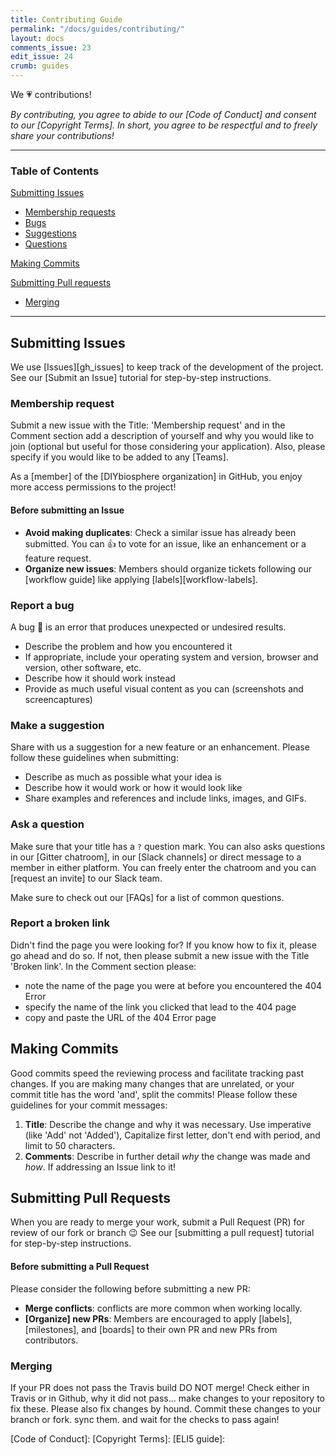 ```yaml
---
title: Contributing Guide
permalink: "/docs/guides/contributing/"
layout: docs
comments_issue: 23
edit_issue: 24
crumb: guides
---
```


We :heartpulse: contributions!

_By contributing, you agree to abide to our [Code of Conduct] and consent to our [Copyright Terms]. In short, you agree to be respectful and to freely share your contributions!_

---

### Table of Contents

[Submitting Issues](#submitting-issues)

- [Membership requests](#membership-request)
- [Bugs](#report-a-bug)
- [Suggestions](#make-a-suggestion)
- [Questions](#ask-a-question)


[Making Commits](#making-commits)

[Submitting Pull requests](#submiting-Pull-Requests)

- [Merging]()

---

## Submitting Issues
We use [Issues][gh_issues] to keep track of the development of the project. See our [Submit an Issue] tutorial for step-by-step instructions.

### Membership request
Submit a new issue with the Title: 'Membership request' and in the Comment section add a description of yourself and why you would like to join (optional but useful for those considering your application). Also, please specify if you would like to be added to any [Teams].

As a [member] of the [DIYbiosphere organization] in GitHub, you enjoy more access permissions to the project!

#### Before submitting an Issue

- **Avoid making duplicates**: Check a similar issue has already been submitted. You can :+1: to vote for an issue, like an enhancement or a feature request.
- **Organize new issues**: Members should organize tickets following our [workflow guide] like applying [labels][workflow-labels].

### Report a bug
A bug :bug: is an error that produces unexpected or undesired results.

- Describe the problem and how you encountered it
- If appropriate, include your operating system and version, browser and version, other software, etc.
- Describe how it should work instead
- Provide as much useful visual content as you can (screenshots and screencaptures)

### Make a suggestion
Share with us a suggestion for a new feature or an enhancement. Please follow these guidelines when submitting:

- Describe as much as possible what your idea is
- Describe how it would work or how it would look like
- Share examples and references and include links, images, and GIFs.

### Ask a question
Make sure that your title has a `?` question mark. You can also asks questions in our [Gitter chatroom], in our [Slack channels] or direct message to a member in either platform. You can freely enter the chatroom and you can [request an invite] to our Slack team.

Make sure to check out our [FAQs] for a list of common questions.

### Report a broken link
Didn't find the page you were looking for? If you know how to fix it, please go ahead and do so. If not, then please submit a new issue with the Title 'Broken link'. In the Comment section please:

- note the name of the page you were at before you encountered the 404 Error
- specify the name of the link you clicked that lead to the 404 page
- copy and paste the URL of the 404 Error page

## Making Commits
Good commits speed the reviewing process and facilitate tracking past changes. If you are making many changes that are unrelated, or your commit title has the word 'and', split the commits! Please follow these guidelines for your commit messages:

1. **Title**: Describe the change and why it was necessary. Use imperative (like 'Add' not 'Added'), Capitalize first letter, don't end with period, and limit to 50 characters.
2. **Comments**: Describe in further detail _why_ the change was made and _how_. If addressing an Issue link to it!

## Submitting Pull Requests
When you are ready to merge your work, submit a Pull Request (PR) for review of our fork or branch :wink: See our [submitting a pull request] tutorial for step-by-step instructions.

#### Before submitting a Pull Request
Please consider the following before submitting a new PR:

- **Merge conflicts**: conflicts are more common when working locally.
- **[Organize] new PRs**: Members are encouraged to apply [labels], [milestones], and [boards] to their own PR and new PRs from contributors.


### Merging
If your PR does not pass the Travis build DO NOT merge! Check either in Travis or in Github, why it did not pass... make changes to your repository to fix these. Please also fix changes by hound. Commit these changes to your branch or fork. sync them. and wait for the checks to pass again!

[Code of Conduct]:
[Copyright Terms]:
[ELI5 guide]:
